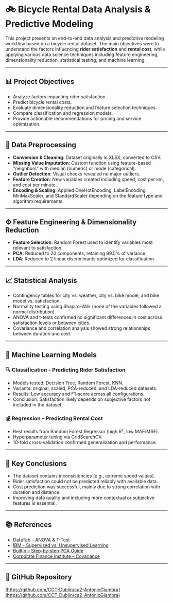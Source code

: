 # 🚲 Bicycle Rental Data Analysis & Predictive Modeling

This project presents an end-to-end data analysis and predictive modeling workflow based on a bicycle rental dataset. The main objectives were to understand the factors influencing **rider satisfaction** and **rental cost**, while applying various data science techniques including feature engineering, dimensionality reduction, statistical testing, and machine learning.

---

## 📊 Project Objectives

- Analyze factors impacting rider satisfaction.
- Predict bicycle rental costs.
- Evaluate dimensionality reduction and feature selection techniques.
- Compare classification and regression models.
- Provide actionable recommendations for pricing and service optimization.

---

## 🧹 Data Preprocessing

- **Conversion & Cleaning**: Dataset originally in XLSX, converted to CSV.
- **Missing Value Imputation**: Custom function using feature-based "neighbors" with median (numeric) or mode (categorical).
- **Outlier Detection**: Visual checks revealed no major outliers.
- **Feature Creation**: New variables created including speed, cost per km, and cost per minute.
- **Encoding & Scaling**: Applied OneHotEncoding, LabelEncoding, MinMaxScaler, and StandardScaler depending on the feature type and algorithm requirements.

---

## ⚙️ Feature Engineering & Dimensionality Reduction

- **Feature Selection**: Random Forest used to identify variables most relevant to satisfaction.
- **PCA**: Reduced to 20 components, retaining 99.5% of variance.
- **LDA**: Reduced to 2 linear discriminants optimized for classification.

---

## 📈 Statistical Analysis

- Contingency tables for city vs. weather, city vs. bike model, and bike model vs. satisfaction.
- Normality testing using Shapiro-Wilk (none of the variables followed a normal distribution).
- ANOVA and t-tests confirmed no significant differences in cost across satisfaction levels or between cities.
- Covariance and correlation analysis showed strong relationships between duration and cost.

---

## 🤖 Machine Learning Models

### 🔍 Classification – Predicting Rider Satisfaction

- Models tested: Decision Tree, Random Forest, KNN.
- Variants: original, scaled, PCA-reduced, and LDA-reduced datasets.
- Results: Low accuracy and F1-score across all configurations.
- Conclusion: Satisfaction likely depends on subjective factors not included in the dataset.

### 💰 Regression – Predicting Rental Cost

- Best results from Random Forest Regressor (high R², low MAE/MSE).
- Hyperparameter tuning via GridSearchCV.
- 10-fold cross-validation confirmed generalization and performance.

---

## 🧩 Key Conclusions

- The dataset contains inconsistencies (e.g., extreme speed values).
- Rider satisfaction could not be predicted reliably with available data.
- Cost prediction was successful, mainly due to strong correlation with duration and distance.
- Improving data quality and including more contextual or subjective features is essential.

---

## 📚 References

- [DataTab – ANOVA & T-Test](https://datatab.net/tutorial/unpaired-t-test)  
- [IBM – Supervised vs. Unsupervised Learning](https://www.ibm.com/think/topics/supervised-vs-unsupervised-learning)  
- [BuiltIn – Step-by-step PCA Guide](https://builtin.com/data-science/step-step-explanation-principal-component-analysis)  
- [Corporate Finance Institute – Covariance](https://corporatefinanceinstitute.com/resources/data-science/covariance/)

---

## 🔗 GitHub Repository

[https://github.com/CCT-Dublin/ca2-AntonioGiambra](https://github.com/CCT-Dublin/ca2-AntonioGiambra)
